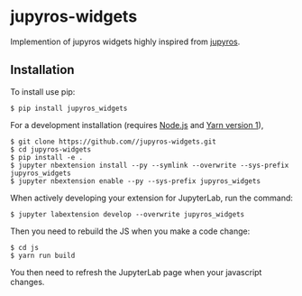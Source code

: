 # jupyros-widgets

Implemention of jupyros widgets highly inspired from [jupyros](https://github.com/RoboStack/jupyter-ros).

## Installation

To install use pip:

    $ pip install jupyros_widgets

For a development installation (requires [Node.js](https://nodejs.org) and [Yarn version 1](https://classic.yarnpkg.com/)),

    $ git clone https://github.com//jupyros-widgets.git
    $ cd jupyros-widgets
    $ pip install -e .
    $ jupyter nbextension install --py --symlink --overwrite --sys-prefix jupyros_widgets
    $ jupyter nbextension enable --py --sys-prefix jupyros_widgets

When actively developing your extension for JupyterLab, run the command:

    $ jupyter labextension develop --overwrite jupyros_widgets

Then you need to rebuild the JS when you make a code change:

    $ cd js
    $ yarn run build

You then need to refresh the JupyterLab page when your javascript changes.

